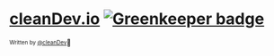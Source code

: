 # [cleanDev.io](https://rlwi440.github.io/) [![Greenkeeper badge](https://badges.greenkeeper.io/rlwi440.svg)](https://greenkeeper.io/)


<sub><sup>Written by <a href="https://rlwi440.github.io">@cleanDev</a></sup></sub><small>🐸</small>
